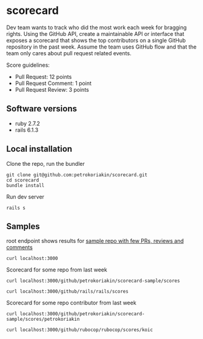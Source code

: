 # scorecard

Dev team wants to track who did the most work each week for bragging rights. Using the GitHub API, create a maintainable API or interface that exposes a scorecard that shows the top contributors on a single GitHub repository in the past week. Assume the team uses GitHub flow and that the team only cares about pull request related events.

Score guidelines:
- Pull Request: 12 points
- Pull Request Comment: 1 point
- Pull Request Review: 3 points

## Software versions
- ruby 2.7.2
- rails 6.1.3

## Local installation

Clone the repo, run the bundler

```
git clone git@github.com:petrokoriakin/scorecard.git
cd scorecard
bundle install
```

Run dev server

```
rails s
```

## Samples

root endpoint shows results for [sample repo with few PRs, reviews and comments](https://github.com/petrokoriakin/scorecard-sample/pulls?q=is%3Apr+is%3Aclosed)
```
curl localhost:3000
```
Scorecard for some repo from last week
```
curl localhost:3000/github/petrokoriakin/scorecard-sample/scores

curl localhost:3000/github/rails/rails/scores
```

Scorecard for some repo contributor from last week
```
curl localhost:3000/github/petrokoriakin/scorecard-sample/scores/petrokoriakin

curl localhost:3000/github/rubocop/rubocop/scores/koic
```